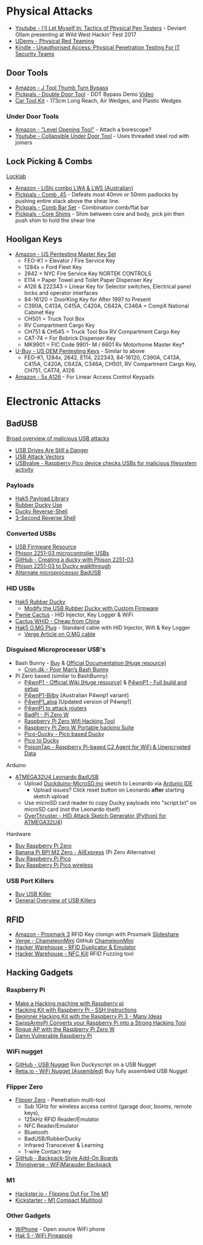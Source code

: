 # Physical Attacks
* [Youtube - I'll Let Myself In: Tactics of Physical Pen Testers](https://www.youtube.com/watch?v=rnmcRTnTNC8) - Deviant Ollam presenting at Wild West Hackin' Fest 2017
* [UDemy - Physical Red Teaming](https://www.udemy.com/course/learn-physical-red-team-operations/?couponCode=OPPPOT42722) 
* [Kindle - Unauthorised Access: Physical Penetration Testing For IT Security Teams](https://www.amazon.com.au/Unauthorised-Access-Physical-Penetration-Security-ebook/dp/B005DIAPKE)

## Door Tools
* [Amazon - J Tool Thumb Turn Bypass](https://www.amazon.com.au/Tool-Thumb-Turn-Bypass/dp/B09MT54HCD) 
* [Pickpals - Double Door Tool](https://www.pickpals.com.au/buy-lockpicks/bypass-tools/sparrows-double-door-tool/) - DDT Bypass Demo [Video](https://www.youtube.com/watch?v=GLMyIvgG3zs)
* [Car Tool Kit](https://www.amazon.com.au/Duolamila-Professional-Emergency-Multi-Function-Household/dp/B0B51CP743) - 173cm Long Reach, Air Wedges, and Plastic Wedges

### Under Door Tools
* [Amazon - "Level Opening Tool"](https://www.amazon.com.au/dp/B0CHLVR76R) - Attach a borescope?
* [Youtube - Collapsible Under Door Tool](https://www.youtube.com/watch?v=gdkCsC90RMc) - Uses threaded steel rod with joiners

## Lock Picking & Combs
[Locklab](https://locklab.com/)
* [Amazon - LiShi combo LW4 & LW5 (Australian)](https://www.amazon.com.au/AGOUH-Australian-Lockwood-Professional-Locksmith/dp/B0BCFLC1ZJ)
* [Pickpals - Comb .45](https://www.pickpals.com.au/buy-lockpicks/bypass-tools/comb-45/) - Defeats most 40mm or 50mm padlocks by pushing entire stack above the shear line.
* [Pickpals - Comb Bar Set](https://www.pickpals.com.au/buy-lockpicks/bypass-tools/comb-bar/) - Combination comb/flat bar
* [Pickpals - Core Shims](https://www.pickpals.com.au/buy-lockpicks/bypass-tools/sparrows-core-shims/) - Shim between core and body, pick pin then push shim to hold the shear line

## Hooligan Keys
* [Amazon - US Pentesting Master Key Set](https://www.amazon.com.au/Pentesting-Master-Cabinet-Elevator-Security/dp/B0CGX56BJR)
   * FEO-K1 = Elevator / Fire Service Key
   * 1284x = Ford Fleet Key
   * 2642 = NYC Fire Service Key NORTEK CONTROLS
   * E114 = Paper Towel and Toilet Paper Dispenser Key
   * A126 & 222343 = Linear Key for Selector switches, Electrical panel locks and operator interfaces
   * 84-16120 = DoorKing Key for After 1997 to Present
   * C390A, C413A, C415A, C420A, C642A, C346A = CompX National Cabinet Key
   * CH501 = Truck Tool Box
   * RV Compartment Cargo Key
   * CH751 & CH545 = Truck Tool Box RV Compartment Cargo Key
   * CAT-74 = For Bobrick Dispenser Key
   * MK9901 = FIC Code 9901- M / 6601 Rv Motorhome Master Key*
* [U-Buy - US OEM Pentesting Keys](https://www.u-buy.com.au/product/13EP0SU6-16-oem-pentesting-keys-1284x-feo-k1-16120-222343-ch751-ch501-c346a-c390a-e114) - Similar to above
   * FEO-K1, 1284x, 2642, E114, 222343, 84-16120, C390A, C413A, C415A, C420A, C642A, C346A, CH501, RV Compartment Cargo Key, CH751, CAT74, A126
* [Amazon - 5x A126](https://www.amazon.com.au/Ignition-Replacement-Compatible-ELEDIS-Switch/dp/B0C27ZC8J6) - For Linear Access Control Keypads

# Electronic Attacks
## BadUSB
[Broad overview of malicious USB attacks](https://elie.net/blog/security/what-are-malicious-usb-keys-and-how-to-create-a-realistic-one/)
* [USB Drives Are Still a Danger](https://www.gdatasoftware.com/blog/2021/11/usb-drives-still-a-danger)
* [USB Attack Vectors](https://elie.net/blog/security/what-are-malicious-usb-keys-and-how-to-create-a-realistic-one/)
* [USBvalve - Raspberry Pico device checks USBs for malicious filesystem activity](https://github.com/cecio/USBvalve)

### Payloads
* [Hak5 Payload Library](https://github.com/hak5/usbrubberducky-payloads)
* [Rubber Ducky Use](https://blog.teamascend.com/rubber-ducky)
* [Ducky Reverse-Shell](https://github.com/TeaPixl/Pico-NetCat-Reverse-Shell)
* [3-Second Reverse Shell](https://shop.hak5.org/blogs/usb-rubber-ducky/the-3-second-reverse-shell-with-a-usb-rubber-ducky)

### Converted USBs
* [USB Firmware Resource](https://www.usbdev.ru/files/#gsc.tab=0)
* [Phison 2251-03 microcontroller USBs](https://hackmag.com/security/rubber-ducky/)
* [GitHub - Creating a ducky with Phison 2251-03](https://github.com/brandonlw/Psychson)
* [Phison 2251-03 to Ducky walkthrough](https://null-byte.wonderhowto.com/how-to/make-your-own-bad-usb-0165419/) 
* [Alternate microprocessor BadUSB](https://github.com/krakrukra/PocketAdmin)

### HID USBs
* [Hak5 Rubber Ducky](https://shop.hak5.org/products/usb-rubber-ducky) 
    * [Modify the USB Rubber Ducky with Custom Firmware](https://null-byte.wonderhowto.com/how-to/modify-usb-rubber-ducky-with-custom-firmware-0177335/)
* [Pwnie Cactus](https://pwnieexpres.com/en-au/products/cactus-whid-wifi-hid-injector-an-usb-rubberducky) - HID Injector, Key Logger & WiFi
* [Cactus WHiD - Cheap from China](https://www.tindie.com/products/aprbrother/cactus-whid-wifi-hid-injector-usb-rubberducky/)
* [Hak5 O.MG Plug](https://hak5.org/collections/omg-row2/products/omg-plug) - Standard cable with HID Injector, Wifi & Key Logger
    * [Verge Article on O.MG cable](https://www.theverge.com/23321517/omg-elite-cable-hacker-tool-review-defcon) 

### Disguised Microprocessor USB's
* Bash Bunny - [Buy](https://shop.hak5.org/products/bash-bunny) & [Official Documentation [Huge resource]](https://docs.hak5.org/bash-bunny/)
   * [Cron.dk - Poor Man’s Bash Bunny](https://www.cron.dk/poor-mans-bash-bunny/)
* Pi Zero based (similar to BashBunny) 
   * [P4wnP1 - Official Wiki [Huge resource]](https://p4wnp1.readthedocs.io/en/latest/) & [P4wnP1 - Full build and setup ](https://gideonwolfe.com/posts/security/p4wnp1/)
   * [P4wnP1-Bilby](https://wjmccann.github.io/blog/2017/11/09/Introducing-the-P4wnP1-Bilby) [Australian P4wnp1 variant]
   * [P4wnP1_aloa](https://github.com/RoganDawes/P4wnP1_aloa) [Updated version of P4wnp1]
   * [P4wnP1 to attack routers](https://github.com/tenable/router_badusb/blob/master/README.md)
   * [BadPI - Pi Zero W](https://www-users.york.ac.uk/~mjf5/bad_pi/index.html)
   * [Raspberry Pi Zero Wifi Hacking Tool](https://thesmashy.medium.com/raspberry-pi-zero-w-wifi-hacking-gadget-63e3fa1c3c8d)
   * [Raspberry Pi Zero W Portable hacking Suite](https://assume-breach.medium.com/building-the-ultimate-portable-hacking-suite-with-a-raspberry-pi-zero-w-dbc60704d872)
   * [Pico-Ducky - Pico based Ducky](https://github.com/dbisu/pico-ducky)
   * [Pico to Ducky](https://github.com/OCEANOFANYTHINGOFFICIAL/RPI-PICO-TO-BAD-USB-CONVERTER)
   * [PoisonTap - Raspberry Pi-based C2 Agent for WiFi & Unencrypted Data](https://www.dailydot.com/debug/poisontap-hacking-tool/)

Arduino
* [ATMEGA32U4 Leonardo BadUSB](https://github.com/asciiterminal/CJMCU_ATMEGA32U4_BADUSB)
   * Upload [Duckduino-MicroSD.ino](https://www.arduino.cc/en/software) sketch to Leonardo via [Ardunio IDE](https://www.arduino.cc/en/software)
      * Upload issues? Click reset button on Leonardo **after** starting sketch upload
   * Use microSD card reader to copy Ducky payloads into "script.txt" on microSD card (not the Leonardo itself)
   * [OverThruster - HID Attack Sketch Generator (Python) for ATMEGA32U4](https://github.com/RedLectroid/OverThruster)}

Hardware
* [Buy Raspberry Pi Zero ](https://core-electronics.com.au/raspberry-pi-pico.html)
* [Banana Pi BPI M2 Zero - AliExpress](https://www.aliexpress.com/item/32839074880.html) (Pi Zero Alternative)
* [Buy Raspberry Pi Pico](https://raspberry.piaustralia.com.au/products/raspberry-pi-pico-w?src=raspberrypi)
* [Buy Raspberry Pi Pico wireless](https://core-electronics.com.au/raspberry-pi-pico-w-wireless-wifi.html)

### USB Port Killers
* [Buy USB Killer](https://usbkill.com/) 
* [General Overview of USB Killers](https://www.darkreading.com/endpoint/rule-of-thumb-usb-killers-pose-real-threat)

## RFID
* [Amazon - Proxmark 3](https://www.amazon.com.au/YaSao-Proxmark3-Reader-Copier-Changeable/dp/B09VGM7SB4) RFID Key clonign with Proxmark [Slideshare](https://www.slideshare.net/GabrielSchuyler/shmoocon-2022-rfid-key-cloning-for-angry-bikers)
* [Verge - ChameleonMini](https://www.theverge.com/23411372/chameleon-mini-rfid-nfc-attack-proxmark3-keyless-card-reader) GitHub [ChameleonMini](https://github.com/RfidResearchGroup/ChameleonMini/tree/proxgrind)
* [Hacker Warehouse - RFID Duplicator & Emulator](https://hackerwarehouse.com/product/keysy-lf-rfid-duplicator-and-emulator/)
* [Hacker Warehouse - NFC Kill](https://hackerwarehouse.com/product/nfc-kill-professional/) RFID Fuzzing tool

## Hacking Gadgets
### Raspberry Pi
* [Make a Hacking machine with Raspberry pi ](https://maker.pro/raspberry-pi/projects/hacking-machine-with-raspberry-pi)
* [Hacking Kit with Raspberry Pi - SSH Instructions](https://gbhackers.com/raspberry-pi-and-kali-linux/)
* [Beginner Hacking Kit with the Raspberry Pi 3 - Many Ideas](https://null-byte.wonderhowto.com/how-to/build-beginner-hacking-kit-with-raspberry-pi-3-model-b-0184144/)
* [SwissArmyPi Converts your Raspberry Pi into a Strong Hacking Tool](https://medevel.com/swissarmypi/)
* [Rogue AP with the Raspberry Pi Zero W](https://jerryryle.github.io/rogue_ap/)
* [Damn Vulnerable Raspberry Pi](https://whitedome.com.au/re4son/sticky-fingers-dv-pi/)

### WiFi nugget
* [GitHub - USB Nugget](https://github.com/DevKitty-io/USB-Nugget) Run Duckyscript on a USB Nugget
* [Retia.io - WiFi Nugget (Assembled)](https://retia.io/products/wi-fi-nugget-assembled) Buy fully assembled USB Nugget

### Flipper Zero
* [Flipper Zero](https://flipperzero.one/) - Penetration multi-tool
    * Sub 1GHz for wireless access control (garage door, booms, remote keys), 
    * 125kHz RFID Reader/Emulator
    * NFC Reader/Emulator
    * Bluetooth
    * BadUSB/RubberDucky
    * Infrared Transceiver & Learning
    * 1-wire Contact key
* [GitHub - Backpack-Style Add-On Boards](https://github.com/Chrismettal/flipper-zero-backpacks)
* [Thingiverse - WiFiMarauder Backpack](https://www.thingiverse.com/thing:6194759)
 
### M1
* [Hackster.io - Flipping Out For The M1](https://www.hackster.io/news/flipping-out-for-the-m1-b86efae35a31)
* [Kickstarter - M1 Compact Multitool](https://www.kickstarter.com/projects/monstatek/the-m1-a-compact-multitool-for-technophiles-and-hackers/)

### Other Gadgets
* [WiPhone](https://www.wiphone.io/) - Open source WiFi phone
* [Hak 5 - WiFi Pineapple](https://shop.hak5.org/products/wifi-pineapple)
